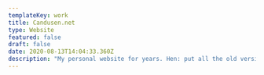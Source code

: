 ```yaml
---
templateKey: work
title: Candusen.net
type: Website
featured: false
draft: false
date: 2020-08-13T14:04:33.360Z
description: "My personal website for years. Hen: put all the old versions on there!"
---
```

